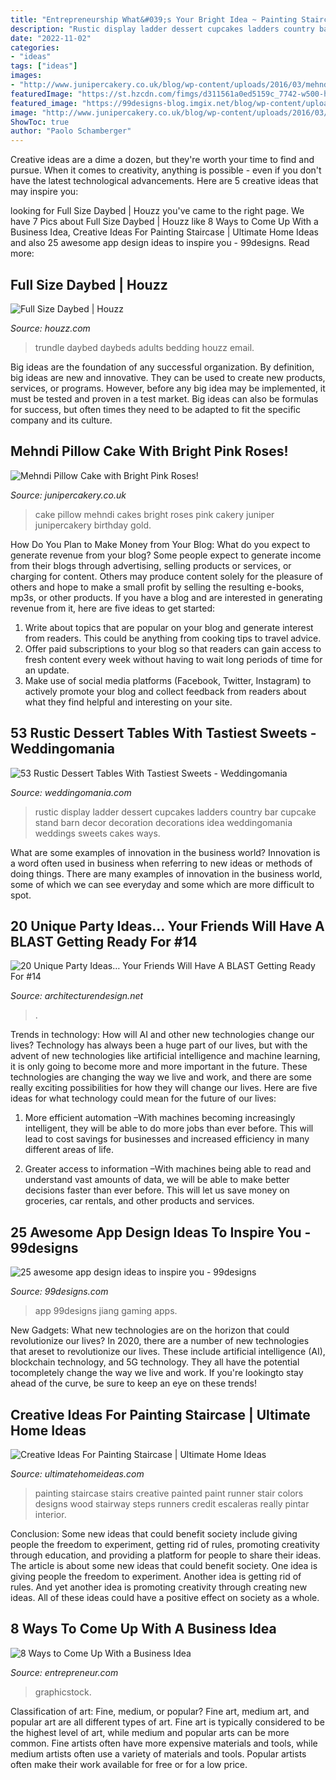 ```yaml
---
title: "Entrepreneurship What&#039;s Your Bright Idea ~ Painting Staircase Stairs Creative Painted Paint Runner Stair Colors Designs Wood Stairway Steps Runners Credit Escaleras Really Pintar Interior"
description: "Rustic display ladder dessert cupcakes ladders country bar cupcake stand barn decor decoration decorations idea weddingomania weddings sweets cakes ways"
date: "2022-11-02"
categories:
- "ideas"
tags: ["ideas"]
images:
- "http://www.junipercakery.co.uk/blog/wp-content/uploads/2016/03/mehndi-cake-juniper-cakery-6.jpg"
featuredImage: "https://st.hzcdn.com/fimgs/d311561a0ed5159c_7742-w500-h666-b0-p0-q87--traditional-kids.jpg"
featured_image: "https://99designs-blog.imgix.net/blog/wp-content/uploads/2018/10/attachment_96014533-e1538422185627.png?auto=format&amp;q=60&amp;fit=max&amp;w=930"
image: "http://www.junipercakery.co.uk/blog/wp-content/uploads/2016/03/mehndi-cake-juniper-cakery-6.jpg"
ShowToc: true
author: "Paolo Schamberger"
---
```



Creative ideas are a dime a dozen, but they're worth your time to find and pursue. When it comes to creativity, anything is possible - even if you don't have the latest technological advancements. Here are 5 creative ideas that may inspire you: 

	

		
looking for Full Size Daybed | Houzz you've came to the right page. We have 7 Pics about Full Size Daybed | Houzz like 8 Ways to Come Up With a Business Idea, Creative Ideas For Painting Staircase | Ultimate Home Ideas and also 25 awesome app design ideas to inspire you - 99designs. Read more:
		
    
## Full Size Daybed | Houzz

<img loading=lazy src="https://st.hzcdn.com/fimgs/d311561a0ed5159c_7742-w500-h666-b0-p0-q87--traditional-kids.jpg" onerror="this.onerror=null;this.src='https://tse4.mm.bing.net/th?id=OIP.lDvi62-MMtSQNsFsjLl-dwHaJ3&amp;pid=15.1';" alt="Full Size Daybed | Houzz">

_Source: houzz.com_

>trundle daybed daybeds adults bedding houzz email. 

	

Big ideas are the foundation of any successful organization. By definition, big ideas are new and innovative. They can be used to create new products, services, or programs. However, before any big idea may be implemented, it must be tested and proven in a test market. Big ideas can also be formulas for success, but often times they need to be adapted to fit the specific company and its culture.

    
## Mehndi Pillow Cake With Bright Pink Roses!

<img loading=lazy src="http://www.junipercakery.co.uk/blog/wp-content/uploads/2016/03/mehndi-cake-juniper-cakery-6.jpg" onerror="this.onerror=null;this.src='https://tse1.mm.bing.net/th?id=OIP.jztT_1tmrYfQj6L-_hezUwHaLJ&amp;pid=15.1';" alt="Mehndi Pillow Cake with Bright Pink Roses!">

_Source: junipercakery.co.uk_

>cake pillow mehndi cakes bright roses pink cakery juniper junipercakery birthday gold. 

	

How Do You Plan to Make Money from Your Blog: What do you expect to generate revenue from your blog?
Some people expect to generate income from their blogs through advertising, selling products or services, or charging for content. Others may produce content solely for the pleasure of others and hope to make a small profit by selling the resulting e-books, mp3s, or other products. If you have a blog and are interested in generating revenue from it, here are five ideas to get started: 
1. Write about topics that are popular on your blog and generate interest from readers. This could be anything from cooking tips to travel advice.
2. Offer paid subscriptions to your blog so that readers can gain access to fresh content every week without having to wait long periods of time for an update.
3. Make use of social media platforms (Facebook, Twitter, Instagram) to actively promote your blog and collect feedback from readers about what they find helpful and interesting on your site.

    
## 53 Rustic Dessert Tables With Tastiest Sweets - Weddingomania

<img loading=lazy src="https://i.weddingomania.com/30-rustic-inspired-food-display-ideas-with-tastiest-desserts-24.jpg" onerror="this.onerror=null;this.src='https://tse4.mm.bing.net/th?id=OIP.zLx0NJH924WR4_wBRKLT8AAAAA&amp;pid=15.1';" alt="53 Rustic Dessert Tables With Tastiest Sweets - Weddingomania">

_Source: weddingomania.com_

>rustic display ladder dessert cupcakes ladders country bar cupcake stand barn decor decoration decorations idea weddingomania weddings sweets cakes ways. 

	

What are some examples of innovation in the business world?
Innovation is a word often used in business when referring to new ideas or methods of doing things. There are many examples of innovation in the business world, some of which we can see everyday and some which are more difficult to spot.

    
## 20 Unique Party Ideas… Your Friends Will Have A BLAST Getting Ready For #14

<img loading=lazy src="https://cdn.architecturendesign.net/wp-content/uploads/2016/05/AD-Unique-Party-Themes-08.jpg" onerror="this.onerror=null;this.src='https://tse4.mm.bing.net/th?id=OIP.0YMrqyba0_whmBXYMRWBrAHaO2&amp;pid=15.1';" alt="20 Unique Party Ideas… Your Friends Will Have A BLAST Getting Ready For #14">

_Source: architecturendesign.net_

>. 

	

Trends in technology: How will AI and other new technologies change our lives?
Technology has always been a huge part of our lives, but with the advent of new technologies like artificial intelligence and machine learning, it is only going to become more and more important in the future. These technologies are changing the way we live and work, and there are some really exciting possibilities for how they will change our lives. Here are five ideas for what technology could mean for the future of our lives:
1. More efficient automation –With machines becoming increasingly intelligent, they will be able to do more jobs than ever before. This will lead to cost savings for businesses and increased efficiency in many different areas of life.

2. Greater access to information –With machines being able to read and understand vast amounts of data, we will be able to make better decisions faster than ever before. This will let us save money on groceries, car rentals, and other products and services.

    
## 25 Awesome App Design Ideas To Inspire You - 99designs

<img loading=lazy src="https://99designs-blog.imgix.net/blog/wp-content/uploads/2018/10/attachment_96014533-e1538422185627.png?auto=format&amp;q=60&amp;fit=max&amp;w=930" onerror="this.onerror=null;this.src='https://tse1.mm.bing.net/th?id=OIP.ibp3fDUy3pCa1ElB5cI-xgHaHa&amp;pid=15.1';" alt="25 awesome app design ideas to inspire you - 99designs">

_Source: 99designs.com_

>app 99designs jiang gaming apps. 

	

New Gadgets: What new technologies are on the horizon that could revolutionize our lives?
In 2020, there are a number of new technologies that areset to revolutionize our lives. These include artificial intelligence (AI), blockchain technology, and 5G technology. They all have the potential tocompletely change the way we live and work. If you're lookingto stay ahead of the curve, be sure to keep an eye on these trends!

    
## Creative Ideas For Painting Staircase | Ultimate Home Ideas

<img loading=lazy src="http://www.ultimatehomeideas.com/wp-content/uploads/2014/09/Stairs-with-a-Green-Runner.jpg" onerror="this.onerror=null;this.src='https://tse2.mm.bing.net/th?id=OIP.kPaPu6vxu4f92h3vFeFtaQHaLH&amp;pid=15.1';" alt="Creative Ideas For Painting Staircase | Ultimate Home Ideas">

_Source: ultimatehomeideas.com_

>painting staircase stairs creative painted paint runner stair colors designs wood stairway steps runners credit escaleras really pintar interior. 

	

Conclusion: Some new ideas that could benefit society include giving people the freedom to experiment, getting rid of rules, promoting creativity through education, and providing a platform for people to share their ideas.
The article is about some new ideas that could benefit society. One idea is giving people the freedom to experiment. Another idea is getting rid of rules. And yet another idea is promoting creativity through creating new ideas. All of these ideas could have a positive effect on society as a whole.

    
## 8 Ways To Come Up With A Business Idea

<img loading=lazy src="https://assets.entrepreneur.com/content/3x2/1300/20170731065840-plan-research-write-think-idea.?width=750" onerror="this.onerror=null;this.src='https://tse1.mm.bing.net/th?id=OIP.-jUlKlqryZr-x2yMojmVcwHaE8&amp;pid=15.1';" alt="8 Ways to Come Up With a Business Idea">

_Source: entrepreneur.com_

>graphicstock. 

	

Classification of art: Fine, medium, or popular?
Fine art, medium art, and popular art are all different types of art. Fine art is typically considered to be the highest level of art, while medium and popular arts can be more common. Fine artists often have more expensive materials and tools, while medium artists often use a variety of materials and tools. Popular artists often make their work available for free or for a low price.

